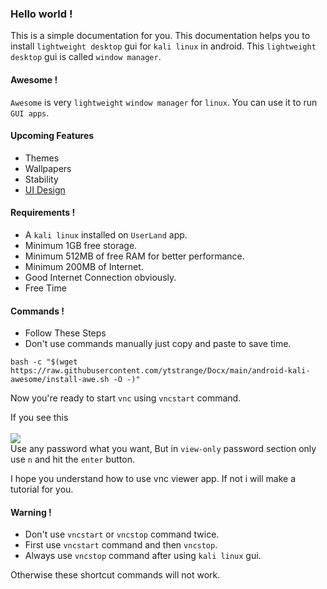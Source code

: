 ### Hello world !
This is a simple documentation for you.
This documentation helps you to install `lightweight desktop` gui for `kali linux` in android. This `lightweight desktop` gui is called `window manager`.

#### Awesome !
`Awesome` is very `lightweight` `window manager` for `linux`. You can use it to run `GUI apps`.

#### Upcoming Features
* Themes
* Wallpapers
* Stability
* [UI Design](https://github.com/ytstrange/Docx/tree/main/android-kali-awesome/ui#hello-world-)

#### Requirements !
* A `kali linux` installed on `UserLand` app.
* Minimum 1GB free storage.
* Minimum 512MB of free RAM for better performance.
* Minimum 200MB of Internet.
* Good Internet Connection obviously.
* Free Time

#### Commands !

* Follow These Steps
* Don't use commands manually just copy and paste to save time.

```shell
bash -c "$(wget https://raw.githubusercontent.com/ytstrange/Docx/main/android-kali-awesome/install-awe.sh -O -)"
```
Now you're ready to start `vnc` using `vncstart` command.

If you see this <br><br>
<img src="https://github.com/ytstrange/Docx/blob/70596062e12361a5d564e06bff551db2a7c577d6/android-kali-gui/assets/vnc-password.jpg"><br>
Use any password what you want,
But in `view-only` password section only use `n` and hit the `enter` button.


I hope you understand how to use vnc viewer app. If not i will make a tutorial for you.

#### Warning !
* Don't use `vncstart` or `vncstop` command twice.
* First use `vncstart` command and then `vncstop`.
* Always use `vncstop` command after using `kali linux` gui.

Otherwise these shortcut commands will not work.
